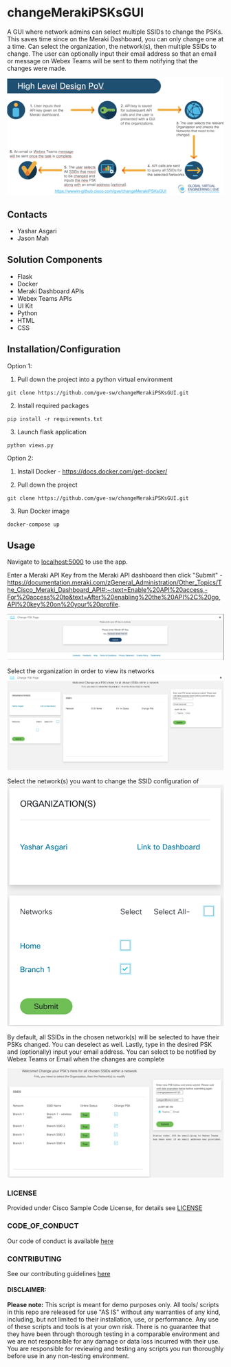 # changeMerakiPSKsGUI
A GUI where network admins can select multiple SSIDs to change the PSKs. This saves time since on the Meraki Dashboard, you can only change one at a time. Can select the organization, the network(s), then multiple SSIDs to change. The user can optionally input their email address so that an email or message on Webex Teams will be sent to them notifying that the changes were made.

![/IMAGES/logic.png](/IMAGES/logic.png)





## Contacts
* Yashar Asgari
* Jason Mah

## Solution Components
* Flask
*  Docker
*  Meraki Dashboard APIs
*  Webex Teams APIs
*  UI Kit
*  Python
*  HTML
*  CSS

## Installation/Configuration

Option 1: 

1. Pull down the project into a python virtual environment

```
git clone https://github.com/gve-sw/changeMerakiPSKsGUI.git
```

2. Install required packages

```
pip install -r requirements.txt
```

3. Launch flask application

```
python views.py
```


Option 2:

1. Install Docker - https://docs.docker.com/get-docker/

2. Pull down the project
```
git clone https://github.com/gve-sw/changeMerakiPSKsGUI.git
```
3. Run Docker image
```
docker-compose up
```


## Usage
Navigate to [localhost:5000](http://localhost:5000) to use the app.

Enter a Meraki API Key from the Meraki API dashboard then click "Submit" - https://documentation.meraki.com/zGeneral_Administration/Other_Topics/The_Cisco_Meraki_Dashboard_API#:~:text=Enable%20API%20access,-For%20access%20to&text=After%20enabling%20the%20API%2C%20go,API%20key%20on%20your%20profile.

![/IMAGES/login.png](/IMAGES/login.png)

Select the organization in order to view its networks
![/IMAGES/login.png](/IMAGES/org.png)


Select the network(s) you want to change the SSID configuration of
![/IMAGES/login.png](/IMAGES/networks.png)

By default, all SSIDs in the chosen network(s) will be selected to have their PSKs changed. You can deselect as well.
Lastly, type in the desired PSK and (optionally) input your email address. You can select to be notified by Webex Teams or Email when the changes are complete

![/IMAGES/login.png](/IMAGES/ssid.png)


### LICENSE

Provided under Cisco Sample Code License, for details see [LICENSE](LICENSE.md)

### CODE_OF_CONDUCT

Our code of conduct is available [here](CODE_OF_CONDUCT.md)

### CONTRIBUTING

See our contributing guidelines [here](CONTRIBUTING.md)

#### DISCLAIMER:
<b>Please note:</b> This script is meant for demo purposes only. All tools/ scripts in this repo are released for use "AS IS" without any warranties of any kind, including, but not limited to their installation, use, or performance. Any use of these scripts and tools is at your own risk. There is no guarantee that they have been through thorough testing in a comparable environment and we are not responsible for any damage or data loss incurred with their use.
You are responsible for reviewing and testing any scripts you run thoroughly before use in any non-testing environment.
